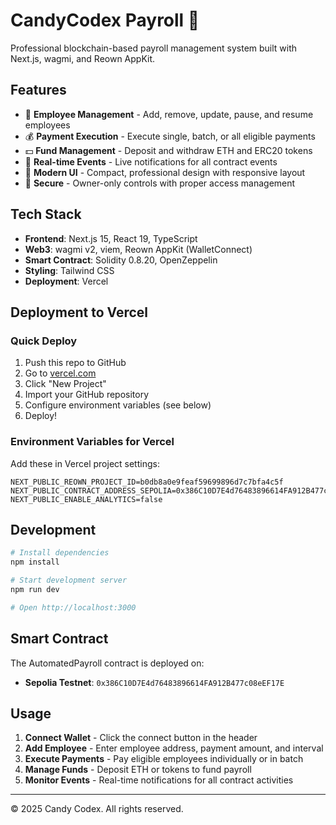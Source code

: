 # CandyCodex Payroll 🍭

Professional blockchain-based payroll management system built with Next.js, wagmi, and Reown AppKit.

## Features

- 💼 **Employee Management** - Add, remove, update, pause, and resume employees
- 💰 **Payment Execution** - Execute single, batch, or all eligible payments
- 💵 **Fund Management** - Deposit and withdraw ETH and ERC20 tokens
- 🔔 **Real-time Events** - Live notifications for all contract events
- 🎨 **Modern UI** - Compact, professional design with responsive layout
- 🔐 **Secure** - Owner-only controls with proper access management

## Tech Stack

- **Frontend**: Next.js 15, React 19, TypeScript
- **Web3**: wagmi v2, viem, Reown AppKit (WalletConnect)
- **Smart Contract**: Solidity 0.8.20, OpenZeppelin
- **Styling**: Tailwind CSS
- **Deployment**: Vercel

## Deployment to Vercel

### Quick Deploy

1. Push this repo to GitHub
2. Go to [vercel.com](https://vercel.com)
3. Click "New Project"
4. Import your GitHub repository
5. Configure environment variables (see below)
6. Deploy!

### Environment Variables for Vercel

Add these in Vercel project settings:

```
NEXT_PUBLIC_REOWN_PROJECT_ID=b0db8a0e9feaf59699896d7c7bfa4c5f
NEXT_PUBLIC_CONTRACT_ADDRESS_SEPOLIA=0x386C10D7E4d76483896614FA912B477c08eEF17E
NEXT_PUBLIC_ENABLE_ANALYTICS=false
```

## Development

```bash
# Install dependencies
npm install

# Start development server
npm run dev

# Open http://localhost:3000
```

## Smart Contract

The AutomatedPayroll contract is deployed on:
- **Sepolia Testnet**: `0x386C10D7E4d76483896614FA912B477c08eEF17E`

## Usage

1. **Connect Wallet** - Click the connect button in the header
2. **Add Employee** - Enter employee address, payment amount, and interval
3. **Execute Payments** - Pay eligible employees individually or in batch
4. **Manage Funds** - Deposit ETH or tokens to fund payroll
5. **Monitor Events** - Real-time notifications for all contract activities

---

© 2025 Candy Codex. All rights reserved.
